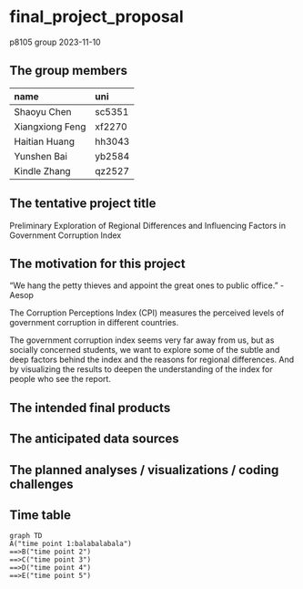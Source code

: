 final_project_proposal
================
p8105 group
2023-11-10

## The group members

| name            | uni    |
|:----------------|:-------|
| Shaoyu Chen     | sc5351 |
| Xiangxiong Feng | xf2270 |
| Haitian Huang   | hh3043 |
| Yunshen Bai     | yb2584 |
| Kindle Zhang    | qz2527 |

## The tentative project title

Preliminary Exploration of Regional Differences and Influencing Factors
in Government Corruption Index

## The motivation for this project

“We hang the petty thieves and appoint the great ones to public
office.” - Aesop

The Corruption Perceptions Index (CPI) measures the perceived levels of
government corruption in different countries.

The government corruption index seems very far away from us, but as
socially concerned students, we want to explore some of the subtle and
deep factors behind the index and the reasons for regional differences.
And by visualizing the results to deepen the understanding of the index
for people who see the report.

## The intended final products

## The anticipated data sources

## The planned analyses / visualizations / coding challenges

## Time table

``` mermaid
graph TD
A("time point 1:balabalabala")
==>B("time point 2")
==>C("time point 3")
==>D("time point 4")
==>E("time point 5")
```
